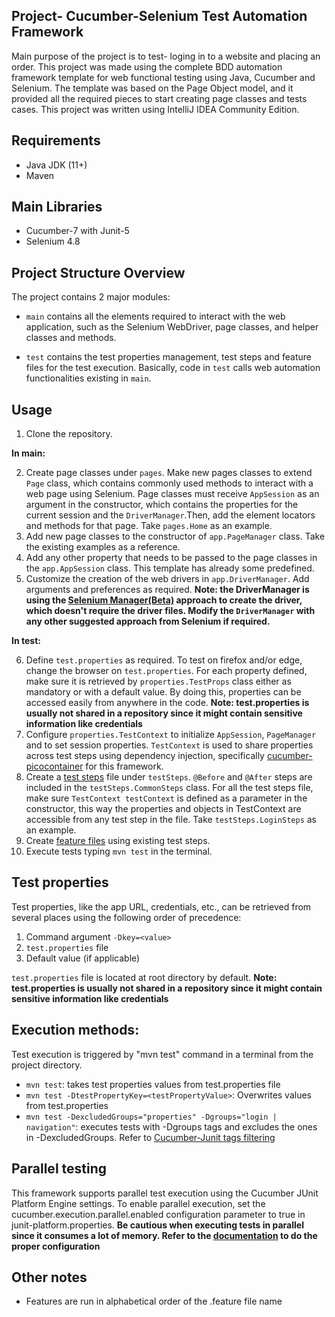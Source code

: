 ## Project- Cucumber-Selenium Test Automation Framework
Main purpose of the project is to test- loging in to a website and placing an order.
This project was made using the complete BDD automation framework template for web functional testing using Java, Cucumber and Selenium.
The template was based on the Page Object model, and it provided all the required pieces to start creating page classes and tests cases.
This project was written using IntelliJ IDEA Community Edition.



## Requirements
- Java JDK (11+)
- Maven

## Main Libraries
- Cucumber-7 with Junit-5
- Selenium 4.8

## Project Structure Overview
The project contains 2 major modules: 

- `main` contains all the elements required to interact with the web application, such as the Selenium WebDriver, page classes,
and helper classes and methods. 

- `test` contains the test properties management, test steps and feature files for the test execution. Basically, code 
in `test` calls web automation functionalities existing in `main`.

## Usage
1. Clone the repository. 

**In main:**

2. Create page classes under `pages`. Make new pages classes to extend `Page` class, which contains commonly used methods 
to interact with a web page using Selenium. Page classes must receive `AppSession` as an argument in the constructor, which 
contains the properties for the current session and the `DriverManager`.Then, add the element locators and methods 
for that page. Take `pages.Home` as an example. 
3. Add new page classes to the constructor of `app.PageManager` class. Take the existing examples as a reference.
4. Add any other property that needs to be passed to the page classes in the `app.AppSession` class. This template 
has already some predefined. 
5. Customize the creation of the web drivers in `app.DriverManager`. Add arguments and preferences as required. 
**Note: the DriverManager is using the [Selenium Manager(Beta)](https://www.selenium.dev/documentation/webdriver/getting_started/install_drivers/#1-selenium-manager-beta) approach to create the driver, which doesn't require the
driver files. Modify the `DriverManager` with any other suggested approach from Selenium if required.**

**In test:**

6. Define `test.properties` as required. To test on firefox and/or edge, change the browser on `test.properties`. For each property defined, make sure it is retrieved by `properties.TestProps` class either as mandatory or with a default value. By doing this, properties can be accessed easily from anywhere in the code.
**Note: test.properties is usually not shared in a repository since it might contain sensitive information like credentials**
7. Configure `properties.TestContext` to initialize `AppSession`, `PageManager` and to set session properties. `TestContext` is 
used to share properties across test steps using dependency injection, specifically [cucumber-picocontainer](https://cucumber.io/docs/cucumber/state/?lang=java#picocontainer) for this 
framework. 
8. Create a [test steps](https://cucumber.io/docs/cucumber/step-definitions/?lang=java) file under `testSteps`. 
`@Before` and `@After` steps are included in the `testSteps.CommonSteps` class. For all the test steps file, make sure 
`TestContext testContext` is defined as a parameter in the constructor, this way the properties and objects in TestContext 
are accessible from any test step in the file. Take `testSteps.LoginSteps` as an example.
9. Create [feature files](https://cucumber.io/docs/gherkin/reference/#steps) using existing test steps.
10. Execute tests typing `mvn test` in the terminal.

## Test properties
Test properties, like the app URL, credentials, etc., can be retrieved from several places using the following order of precedence:
1. Command argument `-Dkey=<value>`
2. `test.properties` file
3. Default value (if applicable)

`test.properties` file is located at root directory by default. **Note: test.properties is usually not shared in a 
repository since it might contain sensitive information like credentials**

## Execution methods:
Test execution is triggered by "mvn test" command in a terminal from the project directory. 
  - `mvn test`: takes test properties values from test.properties file
  - `mvn test -DtestPropertyKey=<testPropertyValue>`: Overwrites values from test.properties
  - `mvn test -DexcludedGroups="properties" -Dgroups="login | navigation"`: executes tests with -Dgroups tags and 
excludes the ones in -DexcludedGroups. Refer to [Cucumber-Junit tags filtering](https://github.com/cucumber/cucumber-jvm/tree/main/cucumber-junit-platform-engine#tags)

## Parallel testing
This framework supports parallel test execution using the Cucumber JUnit Platform Engine settings.
To enable parallel execution, set the cucumber.execution.parallel.enabled configuration parameter to true in junit-platform.properties.
**Be cautious when executing tests in parallel since it consumes a lot of memory. Refer to the [documentation](https://github.com/cucumber/cucumber-jvm/tree/main/cucumber-junit-platform-engine#parallel-execution) to do the proper configuration**

## Other notes
- Features are run in alphabetical order of the .feature file name
